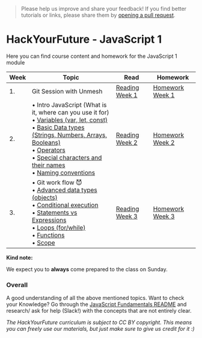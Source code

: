 > Please help us improve and share your feedback! If you find better tutorials
or links, please share them by [opening a pull request](https://github.com/HackYourFuture/JavaScript1/pulls).

# HackYourFuture - JavaScript 1

Here you can find course content and homework for the JavaScript 1 module

|Week|Topic|Read|Homework|
|----|-----|----|--------|
|1.|Git Session with Unmesh|[Reading Week 1](/Week1/README.md) | [Homework Week 1](/Week1/MAKEME.md)|
|2.|• Intro JavaScript (What is it, where can you use it for)<br>• [Variables (var, let, const)](../../../fundamentals/blob/master/fundamentals/variables.md)<br>• [Basic Data types (Strings, Numbers, Arrays, Booleans)](../../../fundamentals/blob/master/fundamentals/values.md)<br>• [Operators](../../../fundamentals/blob/master/fundamentals/operators.md)<br>• [Special characters and their names](../../../fundamentals/blob/master/fundamentals/names_of_special_characters.md)<br>• [Naming conventions](../../../fundamentals/blob/master/fundamentals/naming_conventions.md)|[Reading Week 2](/Week2/README.md)|[Homework Week 2](/Week2/MAKEME.md)|
|3.|• Git work flow :smiling_imp:<br>• [Advanced data types (objects)](../../../fundamentals/blob/master/fundamentals/objects.md) <br>• [Conditional execution](../../../fundamentals/blob/master/fundamentals/conditional_execution.md) <br>• [Statements vs Expressions](../../../fundamentals/blob/master/fundamentals/statements_expressions.md)<br> • [Loops (for/while)](../../../fundamentals/blob/master/fundamentals/loops.md)<br>• [Functions](../../../fundamentals/blob/master/fundamentals/functions.md) <br>• [Scope](../../../fundamentals/blob/master/fundamentals/scope.md)|[Reading Week 3](/Week3/README.md)|[Homework Week 3](/Week3/MAKEME.md)|

__Kind note:__

We expect you to __always__ come prepared to the class on Sunday.

### Overall
A good understanding of all the above mentioned topics. Want to check your Knowledge? Go through the [JavaScript Fundamentals README](../../../fundamentals/blob/master/README.md) and research/ ask for help (Slack!) with the concepts that are not entirely clear.


*The HackYourFuture curriculum is subject to CC BY copyright. This means you can freely use our materials, but just make sure to give us credit for it :)*
